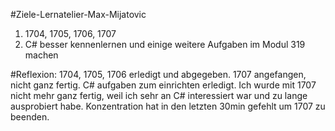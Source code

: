 #Ziele-Lernatelier-Max-Mijatovic
1. 1704, 1705, 1706, 1707
2. C# besser kennenlernen und einige weitere Aufgaben im Modul 319 machen

#Reflexion:
1704, 1705, 1706 erledigt und abgegeben. 1707 angefangen, nicht ganz fertig.
C# aufgaben zum einrichten erledigt.
Ich wurde mit 1707 nicht mehr ganz fertig, weil ich sehr an C# interessiert war und zu lange ausprobiert habe.
Konzentration hat in den letzten 30min gefehlt um 1707 zu beenden.
